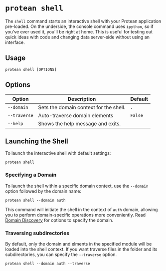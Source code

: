 # `protean shell`

The `shell` command starts an interactive shell with your Protean application 
pre-loaded. On the underside, the console command uses `ipython`, so if you've 
ever used it, you'll be right at home. This is useful for testing out quick 
ideas with code and changing data server-side without using an interface.

## Usage

```shell
protean shell [OPTIONS]
```

## Options

| Option        | Description                               | Default |
|---------------|-------------------------------------------|---------|
| `--domain`    | Sets the domain context for the shell.    | `.`     |
| `--traverse`  | Auto-traverse domain elements             | `False` |
| `--help`      | Shows the help message and exits.         |         |

## Launching the Shell

To launch the interactive shell with default settings:

```shell
protean shell
```

### Specifying a Domain

To launch the shell within a specific domain context, use the `--domain` option 
followed by the domain name:

```shell
protean shell --domain auth
```

This command will initiate the shell in the context of `auth` domain, allowing
you to perform domain-specific operations more conveniently. Read [Domain 
Discovery](discovery.md) for options to specify the domain.

### Traversing subdirectories

By default, only the domain and elments in the specified module will be loaded
into the shell context. If you want traverse files in the folder and its
subdirectories, you can specify the `--traverse` option.

```shell
protean shell --domain auth --traverse
```
